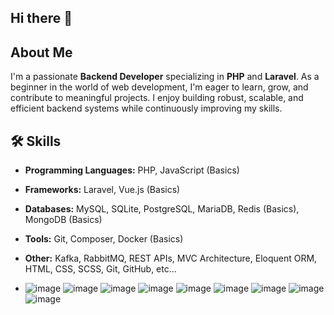 ## Hi there 👋

## About Me
I'm a passionate **Backend Developer** specializing in **PHP** and **Laravel**. As a beginner in the world of web development, I'm eager to learn, grow, and contribute to meaningful projects. I enjoy building robust, scalable, and efficient backend systems while continuously improving my skills.

## 🛠️ Skills
- **Programming Languages:** PHP, JavaScript (Basics)
- **Frameworks:** Laravel, Vue.js (Basics)
- **Databases:** MySQL, SQLite, PostgreSQL, MariaDB, Redis (Basics), MongoDB (Basics)
- **Tools:** Git, Composer, Docker (Basics)
- **Other:** Kafka, RabbitMQ, REST APIs, MVC Architecture, Eloquent ORM, HTML, CSS, SCSS, Git, GitHub, etc...

- ![image](https://github.com/user-attachments/assets/a3e103f1-9f12-49d4-95fe-fff0cd29578a)
![image](https://github.com/user-attachments/assets/b8711d04-04db-4e2e-bb8a-3912aaaa45d2)
![image](https://github.com/user-attachments/assets/91023860-cf04-4175-8422-eb9d49938792)
![image](https://github.com/user-attachments/assets/3b9a88f6-bc9b-4c5b-9fc4-52dbbf1135ae)
![image](https://github.com/user-attachments/assets/4449a7e9-e566-44df-a251-057cce168900)
![image](https://github.com/user-attachments/assets/eebc2aed-32cb-41a1-932c-77f84f83b433)
![image](https://github.com/user-attachments/assets/a53ed8fc-8c13-4910-ba9a-383d366bc775)
![image](https://github.com/user-attachments/assets/43606fbe-864d-417d-9b13-167c8b904791)
![image](https://github.com/user-attachments/assets/3f867d57-00c9-4337-a995-39c1e963a02d)
